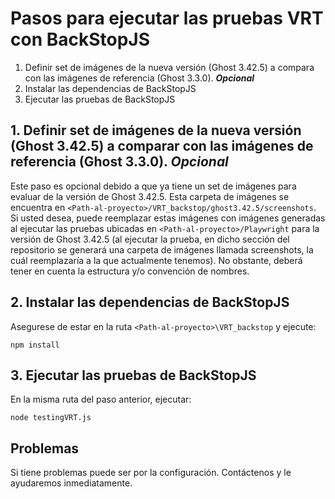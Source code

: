 # Pasos para ejecutar las pruebas VRT con BackStopJS

1. Definir set de imágenes de la nueva versión (Ghost 3.42.5) a compara con las imágenes de referencia (Ghost 3.3.0). ***Opcional***
2. Instalar las dependencias de BackStopJS
3. Ejecutar las pruebas de BackStopJS


## 1. Definir set de imágenes de la nueva versión (Ghost 3.42.5) a comparar con las imágenes de referencia (Ghost 3.3.0). ***Opcional***
Este paso es opcional debido a que ya tiene un set de imágenes para evaluar de la versión de Ghost 3.42.5. Esta carpeta de imágenes se encuentra en ```<Path-al-proyecto>/VRT_backstop/ghost3.42.5/screenshots```. Si usted desea, puede reemplazar estas imágenes con imágenes generadas al ejecutar las pruebas ubicadas en ```<Path-al-proyecto>/Playwright``` para la versión de Ghost 3.42.5 (al ejecutar la prueba, en dicho sección del repositorio se generará una carpeta de imágenes llamada screenshots, la cuál reemplazaría a la que actualmente tenemos). No obstante, deberá tener en cuenta la estructura y/o convención de nombres.

## 2. Instalar las dependencias de BackStopJS
Asegurese de estar en la ruta ```<Path-al-proyecto>\VRT_backstop``` y ejecute:

```npm install```

## 3. Ejecutar las pruebas de BackStopJS
En la misma ruta del paso anterior, ejecutar:

```node testingVRT.js```

## Problemas
Si tiene problemas puede ser por la configuración. Contáctenos y le ayudaremos inmediatamente.

